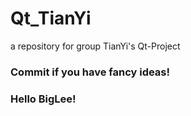 # Qt_TianYi
a repository for group TianYi's Qt-Project
### Commit if you have fancy ideas!
### Hello BigLee!
